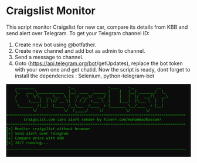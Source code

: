 # Craigslist Monitor
This script monitor Craigslist for new car, compare its details from KBB and send alert over Telegram. 
To get your Telegram channel ID:
1. Create new bot using @botfather.
2. Create new channel and add bot as admin to channel.
3. Send a message to channel.
4. Goto (https://api.telegram.org/bot<tkn>/getUpdates), replace the bot token with your own one and get chatid.
Now the script is ready, dont forget to install the dependencies : Selenium, python-telegram-bot

![Alt Text](https://raw.githubusercontent.com/evilgenius786/craigslist_telegram_alert/main/ss.png)
